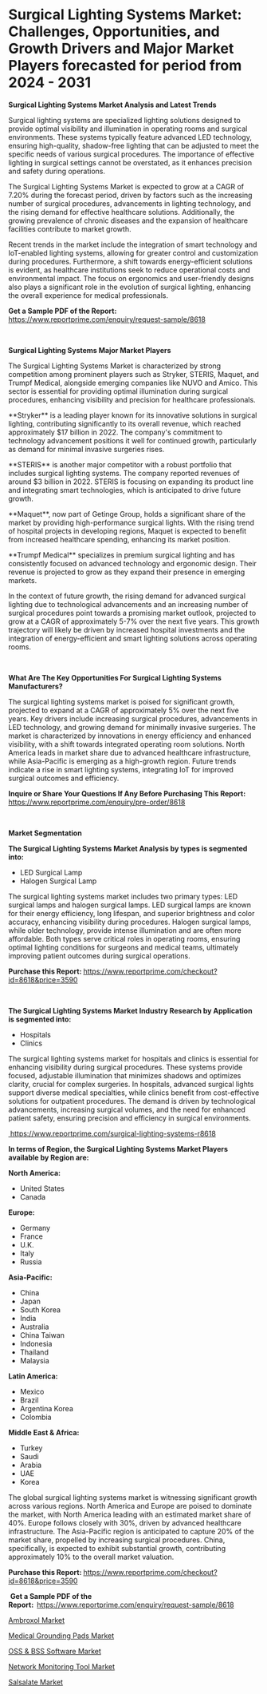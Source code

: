 <p><h1>Surgical Lighting Systems Market: Challenges, Opportunities, and Growth Drivers and Major Market Players forecasted for period from 2024 - 2031</h1></p><p><strong>Surgical Lighting Systems Market Analysis and Latest Trends</strong></p>
<p><p>Surgical lighting systems are specialized lighting solutions designed to provide optimal visibility and illumination in operating rooms and surgical environments. These systems typically feature advanced LED technology, ensuring high-quality, shadow-free lighting that can be adjusted to meet the specific needs of various surgical procedures. The importance of effective lighting in surgical settings cannot be overstated, as it enhances precision and safety during operations.</p><p>The Surgical Lighting Systems Market is expected to grow at a CAGR of 7.20% during the forecast period, driven by factors such as the increasing number of surgical procedures, advancements in lighting technology, and the rising demand for effective healthcare solutions. Additionally, the growing prevalence of chronic diseases and the expansion of healthcare facilities contribute to market growth. </p><p>Recent trends in the market include the integration of smart technology and IoT-enabled lighting systems, allowing for greater control and customization during procedures. Furthermore, a shift towards energy-efficient solutions is evident, as healthcare institutions seek to reduce operational costs and environmental impact. The focus on ergonomics and user-friendly designs also plays a significant role in the evolution of surgical lighting, enhancing the overall experience for medical professionals.</p></p>
<p><strong>Get a Sample PDF of the Report:&nbsp;</strong> <a href="https://www.reportprime.com/enquiry/request-sample/8618?utm_campaign=1087&utm_medium=2&utm_source=Github&utm_content=ia&utm_term=02122024&utm_id=surgical-lighting-systems">https://www.reportprime.com/enquiry/request-sample/8618</a></p>
<p>&nbsp;</p>
<p><strong>Surgical Lighting Systems Major Market Players</strong></p>
<p><p>The Surgical Lighting Systems Market is characterized by strong competition among prominent players such as Stryker, STERIS, Maquet, and Trumpf Medical, alongside emerging companies like NUVO and Amico. This sector is essential for providing optimal illumination during surgical procedures, enhancing visibility and precision for healthcare professionals.</p><p>**Stryker** is a leading player known for its innovative solutions in surgical lighting, contributing significantly to its overall revenue, which reached approximately $17 billion in 2022. The company's commitment to technology advancement positions it well for continued growth, particularly as demand for minimal invasive surgeries rises.</p><p>**STERIS** is another major competitor with a robust portfolio that includes surgical lighting systems. The company reported revenues of around $3 billion in 2022. STERIS is focusing on expanding its product line and integrating smart technologies, which is anticipated to drive future growth.</p><p>**Maquet**, now part of Getinge Group, holds a significant share of the market by providing high-performance surgical lights. With the rising trend of hospital projects in developing regions, Maquet is expected to benefit from increased healthcare spending, enhancing its market position.</p><p>**Trumpf Medical** specializes in premium surgical lighting and has consistently focused on advanced technology and ergonomic design. Their revenue is projected to grow as they expand their presence in emerging markets.</p><p>In the context of future growth, the rising demand for advanced surgical lighting due to technological advancements and an increasing number of surgical procedures point towards a promising market outlook, projected to grow at a CAGR of approximately 5-7% over the next five years. This growth trajectory will likely be driven by increased hospital investments and the integration of energy-efficient and smart lighting solutions across operating rooms.</p></p>
<p>&nbsp;</p>
<p><strong>What Are The Key Opportunities For Surgical Lighting Systems Manufacturers?</strong></p>
<p><p>The surgical lighting systems market is poised for significant growth, projected to expand at a CAGR of approximately 5% over the next five years. Key drivers include increasing surgical procedures, advancements in LED technology, and growing demand for minimally invasive surgeries. The market is characterized by innovations in energy efficiency and enhanced visibility, with a shift towards integrated operating room solutions. North America leads in market share due to advanced healthcare infrastructure, while Asia-Pacific is emerging as a high-growth region. Future trends indicate a rise in smart lighting systems, integrating IoT for improved surgical outcomes and efficiency.</p></p>
<p><strong>Inquire or Share Your Questions If Any Before Purchasing This Report:</strong> <a href="https://www.reportprime.com/enquiry/pre-order/8618?utm_campaign=1087&utm_medium=2&utm_source=Github&utm_content=ia&utm_term=02122024&utm_id=surgical-lighting-systems">https://www.reportprime.com/enquiry/pre-order/8618</a></p>
<p>&nbsp;</p>
<p><strong>Market Segmentation</strong></p>
<p><strong>The Surgical Lighting Systems Market Analysis by types is segmented into:</strong></p>
<p><ul><li>LED Surgical Lamp</li><li>Halogen Surgical Lamp</li></ul></p>
<p><p>The surgical lighting systems market includes two primary types: LED surgical lamps and halogen surgical lamps. LED surgical lamps are known for their energy efficiency, long lifespan, and superior brightness and color accuracy, enhancing visibility during procedures. Halogen surgical lamps, while older technology, provide intense illumination and are often more affordable. Both types serve critical roles in operating rooms, ensuring optimal lighting conditions for surgeons and medical teams, ultimately improving patient outcomes during surgical operations.</p></p>
<p><strong>Purchase this Report:&nbsp;</strong><a href="https://www.reportprime.com/checkout?id=8618&price=3590&utm_campaign=1087&utm_medium=2&utm_source=Github&utm_content=ia&utm_term=02122024&utm_id=surgical-lighting-systems">https://www.reportprime.com/checkout?id=8618&price=3590</a></p>
<p>&nbsp;</p>
<p><strong>The Surgical Lighting Systems Market Industry Research by Application is segmented into:</strong></p>
<p><ul><li>Hospitals</li><li>Clinics</li></ul></p>
<p><p>The surgical lighting systems market for hospitals and clinics is essential for enhancing visibility during surgical procedures. These systems provide focused, adjustable illumination that minimizes shadows and optimizes clarity, crucial for complex surgeries. In hospitals, advanced surgical lights support diverse medical specialties, while clinics benefit from cost-effective solutions for outpatient procedures. The demand is driven by technological advancements, increasing surgical volumes, and the need for enhanced patient safety, ensuring precision and efficiency in surgical environments.</p></p>
<p><a href="https://www.reportprime.com/surgical-lighting-systems-r8618?utm_campaign=1087&utm_medium=2&utm_source=Github&utm_content=ia&utm_term=02122024&utm_id=surgical-lighting-systems">&nbsp;https://www.reportprime.com/surgical-lighting-systems-r8618</a></p>
<p><strong>In terms of Region, the Surgical Lighting Systems Market Players available by Region are:</strong></p>
<p>
    <p> <strong> North America: </strong>
        <ul>
            <li>United States</li>
            <li>Canada</li>
        </ul>
        </p> 
    <p> <strong> Europe: </strong>
        <ul>
            <li>Germany</li>
            <li>France</li>
            <li>U.K.</li>
            <li>Italy</li>
            <li>Russia</li>
        </ul>
        </p> 
    <p> <strong> Asia-Pacific: </strong>
        <ul>
            <li>China</li>
            <li>Japan</li>
            <li>South Korea</li>
            <li>India</li>
            <li>Australia</li>
            <li>China Taiwan</li>
            <li>Indonesia</li>
            <li>Thailand</li>
            <li>Malaysia</li>
        </ul>
        </p> 
    <p> <strong> Latin America: </strong>
        <ul>
            <li>Mexico</li>
            <li>Brazil</li>
            <li>Argentina Korea</li>
            <li>Colombia</li>
        </ul>
        </p> 
    <p> <strong> Middle East & Africa: </strong>
        <ul>
            <li>Turkey</li>
            <li>Saudi</li>
            <li>Arabia</li>
            <li>UAE</li>
            <li>Korea</li>
        </ul>
    </p>
    </p>
<p><p>The global surgical lighting systems market is witnessing significant growth across various regions. North America and Europe are poised to dominate the market, with North America leading with an estimated market share of 40%. Europe follows closely with 30%, driven by advanced healthcare infrastructure. The Asia-Pacific region is anticipated to capture 20% of the market share, propelled by increasing surgical procedures. China, specifically, is expected to exhibit substantial growth, contributing approximately 10% to the overall market valuation.</p></p>
<p><strong>Purchase this Report: </strong><a href="https://www.reportprime.com/checkout?id=8618&price=3590&utm_campaign=1087&utm_medium=2&utm_source=Github&utm_content=ia&utm_term=02122024&utm_id=surgical-lighting-systems">https://www.reportprime.com/checkout?id=8618&price=3590</a></p>
<p>&nbsp;<strong>Get a Sample PDF of the Report:&nbsp;&nbsp;</strong><a href="https://www.reportprime.com/enquiry/request-sample/8618?utm_campaign=1087&utm_medium=2&utm_source=Github&utm_content=ia&utm_term=02122024&utm_id=surgical-lighting-systems">https://www.reportprime.com/enquiry/request-sample/8618</a></p>
<p><strong></strong></p>
<p><p><a href="https://www.linkedin.com/pulse/revenue-forecast-ambroxol-industry-104-cagr-from-2024-2031-salesurv-pmoje?utm_campaign=1087&utm_medium=2&utm_source=Github&utm_content=ia&utm_term=02122024&utm_id=surgical-lighting-systems">Ambroxol Market</a></p><p><a href="https://github.com/manesros8/Market-Research-Report-List-1/blob/main/medical-grounding-pads-market.md?utm_campaign=1087&utm_medium=2&utm_source=Github&utm_content=ia&utm_term=02122024&utm_id=surgical-lighting-systems">Medical Grounding Pads Market</a></p><p><a href="https://issuu.com/reportprime-2/docs/oss-bss-software-market-size-2030.p_3c9ba0d5cc5e26?utm_campaign=1087&utm_medium=2&utm_source=Github&utm_content=ia&utm_term=02122024&utm_id=surgical-lighting-systems">OSS & BSS Software Market</a></p><p><a href="https://issuu.com/reportprime-2/docs/network-monitoring-tool-market-size-2030.pptx?utm_campaign=1087&utm_medium=2&utm_source=Github&utm_content=ia&utm_term=02122024&utm_id=surgical-lighting-systems">Network Monitoring Tool Market</a></p><p><a href="https://www.linkedin.com/pulse/navigating-salsalate-market-through-2024-2031showing-significant-xbzue?utm_campaign=1087&utm_medium=2&utm_source=Github&utm_content=ia&utm_term=02122024&utm_id=surgical-lighting-systems">Salsalate Market</a></p></p>